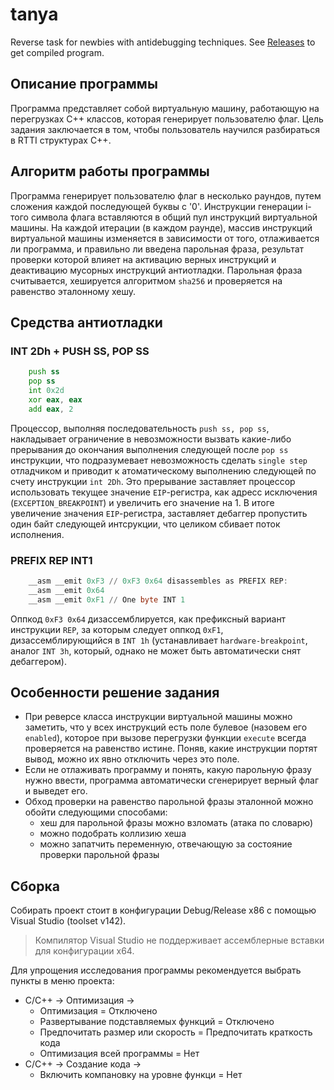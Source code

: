 # tanya
Reverse task for newbies with antidebugging techniques. See [Releases](https://github.com/fuunyaka/tanya/releases) to get compiled program.

## Описание программы
Программа представляет собой виртуальную машину, работающую на перегрузках С++ классов, которая генерирует пользователю флаг. Цель задания заключается в том, чтобы пользователь научился разбираться в RTTI структурах С++.

## Алгоритм работы программы
Программа генерирует пользователю флаг в несколько раундов, путем сложения каждой последующей буквы с '0'.
Инструкции генерации i-того символа флага вставляются в общий пул инструкций виртуальной машины. 
На каждой итерации (в каждом раунде), массив инструкций виртуальной машины изменяется в зависимости от того, отлаживается ли программа, и правильно ли введена парольная фраза, результат проверки которой влияет на активацию верных инструкций и деактивацию мусорных инструкций антиотладки.
Парольная фраза считывается, хешируется алгоритмом `sha256` и проверяется на равенство эталонному хешу.

## Cредства антиотладки

### INT 2Dh + PUSH SS, POP SS
```asm
	push ss
	pop ss
	int 0x2d
	xor eax, eax
	add eax, 2
```
Процессор, выполняя последовательность `push ss, pop ss`, накладывает ограничение в невозможности вызвать какие-либо прерывания до окончания выполнения следующей после `pop ss` инструкции, что подразумевает невозможность сделать `single step` отладчиком и приводит к атоматическому выполнению следующей по счету инструкции `int 2Dh`. Это прерывание заставляет процессор использовать текущее значение `EIP`-регистра, как адресс исключения (`EXCEPTION_BREAKPOINT`) и увеличить его значение на 1. В итоге увеличение значения `EIP`-регистра, заставляет дебаггер пропустить один байт следующей интсрукции, что целиком сбивает поток исполнения.

### PREFIX REP INT1
```asm
	__asm __emit 0xF3 // 0xF3 0x64 disassembles as PREFIX REP:
	__asm __emit 0x64
	__asm __emit 0xF1 // One byte INT 1
```
Оппкод `0xF3 0x64` дизассемблируется, как префиксный вариант инструкции `REP`, за которым следует оппкод `0xF1`, дизассемблирующийся в `INT 1h` (устанавливает `hardware-breakpoint`, аналог `INT 3h`, который, однако не может быть автоматически снят дебаггером).

## Особенности решение задания
* При реверсе класса инструкции виртуальной машины можно заметить, что у всех инструкций есть поле булевое (назовем его `enabled`), которое при вызове перегрузки функции `execute` всегда проверяется на равенство истине. Поняв, какие инструкции портят вывод, можно их явно отключить через это поле.
* Если не отлаживать программу и понять, какую парольную фразу нужно ввести, программа автоматически сгенерирует верный флаг и выведет его.
* Обход проверки на равенство парольной фразы эталонной можно обойти следующими способами:
	* хеш для парольной фразы можно взломать (атака по словарю)
	* можно подобрать коллизию хеша
	* можно запатчить переменную, отвечающую за состояние проверки парольной фразы

## Сборка
Собирать проект стоит в конфигурации Debug/Release x86 с помощью Visual Studio (toolset v142).
> Компилятор Visual Studio не поддерживает ассемблерные вставки для конфигурации x64.

Для упрощения исследования программы рекомендуется выбрать пункты в меню проекта:
* С/C++ -> Оптимизация ->
	* Оптимизация = Отключено
	* Развертывание подставляемых функций = Отключено
	* Предпочитать размер или скорость = Предпочитать краткость кода
	* Оптимизация всей программы = Нет
* С/C++ -> Создание кода ->
	* Включить компановку на уровне функци = Нет